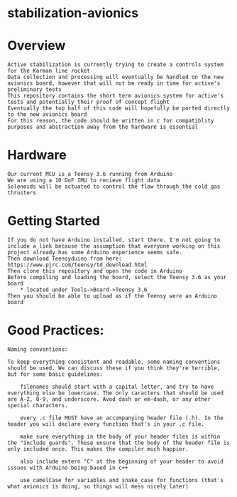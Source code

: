 # stabilization-avionics

# Overview
	Active stabilization is currently trying to create a controls system for the Karman line rocket
	Data collection and processing will eventually be handled on the new avionics board, however that will not be ready in time for active's preliminary tests
	This repository contains the short term avionics system for active's tests and potentially their proof of concept flight
	Eventually the top half of this code will hopefully be ported directly to the new avionics board
	For this reason, the code should be written in c for compatiblity purposes and abstraction away from the hardware is essential
	
# Hardware
	Our current MCU is a Teensy 3.6 running from Arduino
	We are using a 10 DoF IMU to recieve flight data
	Solenoids will be actuated to control the flow through the cold gas thrusters
	
# Getting Started
	If you do not have Arduino installed, start there. I'm not going to include a link because the assumption that everyone working on this project already has some Arduino experience seems safe.
	Then download Teensyduino from here: https://www.pjrc.com/teensy/td_download.html
	Then clone this repository and open the code in Arduino
	Before compiling and loading the board, select the Teensy 3.6 as your board
		* located under Tools->Board->Teensy 3.6
	Then you should be able to upload as if the Teensy were an Arduino board


# Good Practices:

	Naming conventions:

	To keep everything consistent and readable, some naming conventions should be used. We can discuss these if you think they're terrible, but for some basic guidelines:

		filenames should start with a capital letter, and try to have everything else be lowercase. The only caracters that should be used are A-Z, 0-9, and underscore. Avod dash or em-dash, or any other special characters.

		every .c file MUST have an accompanying header file (.h). In the header you will declare every function that's in your .c file.
	
		make sure everything in the body of your header files is within the "include guards". These ensure that the body of the header file is only included once. This makes the compiler much happier.
	
		also include extern "C" at the beginning of your header to avoid issues with Arduino being based in c++

		use camelCase for variables and snake_case for functions (that's what avionics is doing, so things will mess nicely later)